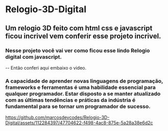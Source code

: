 # Relogio-3D-Digital

## Um relogio 3D feito com html css e javascript ficou incrivel vem conferir esse projeto incrivel.

### Nesse projeto você vai ver como ficou esse lindo Relogio digital com javascript.

-- Então conferi aqui embaixo o video.

### A capacidade de aprender novas linguagens de programação, frameworks e ferramentas é uma habilidade essencial para qualquer programador. Estar disposto a se manter atualizado com as últimas tendências e práticas da indústria é fundamental para se tornar um programador de sucesso.


https://github.com/marcosdevcodes/Relogio-3D-Digital/assets/112284397/47704622-f498-4ac8-875e-5a28a38e6d2c


